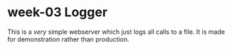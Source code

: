 # week-03 Logger
This is a *very* simple webserver which just logs all calls to a file. It is made for demonstration rather than production.
